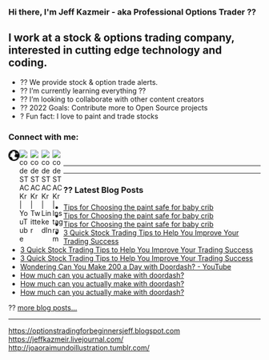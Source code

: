 

<!--
**jeffkazmeir/jeffkazmeir** is a ✨ _special_ ✨ repository because its `README.md` (this file) appears on your GitHub profile.

Here are some ideas to get you started:

- 🔭 I’m currently working on ...
- 🌱 I’m currently learning ...
- 👯 I’m looking to collaborate on ...
- 🤔 I’m looking for help with ...
- 💬 Ask me about ...
- 📫 How to reach me: ...
- 😄 Pronouns: ...
- ⚡ Fun fact: ...
-->
### Hi there, I'm Jeff Kazmeir - aka Professional Options Trader ??
## I work at a stock & options trading company, interested in cutting edge technology and coding.

- ?? We provide stock & option trade alerts.
- ?? I’m currently learning everything ??
- ?? I’m looking to collaborate with other content creators
- ?? 2022 Goals: Contribute more to Open Source projects
- ? Fun fact: I love to paint and trade stocks


### Connect with me:

[<img align="left" alt="codeSTACKr.com" width="22px" src="https://raw.githubusercontent.com/iconic/open-iconic/master/svg/globe.svg" />][website]
[<img align="left" alt="codeSTACKr | YouTube" width="22px" src="https://cdn.jsdelivr.net/npm/simple-icons@v3/icons/youtube.svg" />][youtube]
[<img align="left" alt="codeSTACKr | Twitter" width="22px" src="https://cdn.jsdelivr.net/npm/simple-icons@v3/icons/twitter.svg" />][twitter]
[<img align="left" alt="codeSTACKr | LinkedIn" width="22px" src="https://cdn.jsdelivr.net/npm/simple-icons@v3/icons/linkedin.svg" />][linkedin]
[<img align="left" alt="codeSTACKr | Instagram" width="22px" src="https://cdn.jsdelivr.net/npm/simple-icons@v3/icons/instagram.svg" />][instagram]

<br />

---

---

### ?? Latest Blog Posts

<!-- BLOG-POST-LIST:START -->
- [Tips for Choosing the paint safe for baby crib](https://optionstradingforbeginnersjeff.blogspot.com/2022/01/tips-for-choosing-paint-safe-for-baby.html)
- [Tips for Choosing the paint safe for baby crib](https://howtotradeoptionsforbeginners.wordpress.com/2022/01/07/tips-for-choosing-the-paint-safe-for-baby-crib/)
- [Tips for Choosing the paint safe for baby crib](https://optionstradingforbeginnersjeff.blogspot.com/2022/01/tips-for-choosing-paint-safe-for-baby.html)
- [3 Quick Stock Trading Tips to Help You Improve Your Trading Success](https://howtotradeoptionsforbeginners.wordpress.com/2022/01/03/3-quick-stock-trading-tips-to-help-you-improve-your-trading-success/)
- [3 Quick Stock Trading Tips to Help You Improve Your Trading Success](https://optionstradingforbeginnersjeff.blogspot.com/2022/01/3-quick-stock-trading-tips-to-help-you.html)
- [3 Quick Stock Trading Tips to Help You Improve Your Trading Success](https://optionstradingforbeginnersjeff.blogspot.com/2022/01/3-quick-stock-trading-tips-to-help-you.html)
- [Wondering Can You Make 200 a Day with Doordash? - YouTube](https://www.youtube.com/watch?v=wN1Ee7ujFto&feature=youtu.be)
- [How much can you actually make with doordash?](https://optionstradingforbeginnersjeff.blogspot.com/2021/12/how-much-can-you-actually-make-with.html)
- [How much can you actually make with doordash?](https://howtotradeoptionsforbeginners.wordpress.com/2021/12/20/how-much-can-you-actually-make-with-doordash/)
- [How much can you actually make with doordash?](https://optionstradingforbeginnersjeff.blogspot.com/2021/12/how-much-can-you-actually-make-with.html)
<!-- BLOG-POST-LIST:END -->

?? [more blog posts...](https://theministerofcapitalism.com/blog/)

---


[website]: https://kingtradingsystems.com/blog/
[twitter]: https://twitter.com/optionstradejef
[youtube]: https://www.youtube.com/channel/UCEo82TuA0YdbXyO2oPecIHQ
[instagram]: https://tradingoptionsforbeginners.medium.com
[linkedin]: https://ca.linkedin.com/in/theministerofcapitalism
 https://optionstradingforbeginnersjeff.blogspot.com
 https://jeffkazmeir.livejournal.com/
 http://joaoraimundoillustration.tumblr.com/



